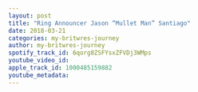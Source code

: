 ```yaml
---
layout: post
title: "Ring Announcer Jason “Mullet Man” Santiago"
date: 2018-03-21
categories: my-britwres-journey
author: my-britwres-journey
spotify_track_id: 6qorg8ZSFYsxZFVDj3WMps
youtube_video_id: 
apple_track_id: 1000485159882
youtube_metadata: 
---
```

